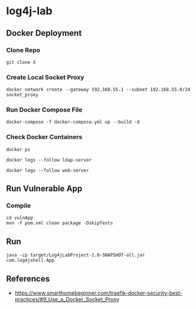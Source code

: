 # log4j-lab

## Docker Deployment

### Clone Repo

```
git clone X
```
### Create Local Socket Proxy

```
docker network create --gateway 192.168.55.1 --subnet 192.168.55.0/24 socket_proxy
```

### Run Docker Compose File

```
docker-compose -f docker-compose.yml up --build -d
```

### Check Docker Containers

```
docker ps

docker logs --follow ldap-server

docker logs --follow web-server
```

## Run Vulnerable App

### Compile

```
cd vulnApp
mvn -f pom.xml clean package -DskipTests
```

## Run

```
java -cp target/Log4jLabProject-1.0-SNAPSHOT-all.jar  com.log4jshell.App
```

## References
* https://www.smarthomebeginner.com/traefik-docker-security-best-practices/#9_Use_a_Docker_Socket_Proxy